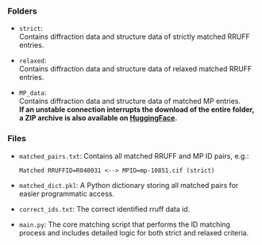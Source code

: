 
### Folders 

* `strict`:  
  Contains diffraction data and structure data of strictly matched RRUFF entries.

* `relaxed`:  
  Contains diffraction data and structure data of relaxed matched RRUFF entries.

* `MP_data`:  
  Contains diffraction data and structure data of matched MP entries.  
  **If an unstable connection interrupts the download of the entire folder, a ZIP archive is also available on [HuggingFace](https://huggingface.co/datasets/caobin/PyXplore/resolve/main/MP_data.zip?download=true).**



### Files

* `matched_pairs.txt`:
  Contains all matched RRUFF and MP ID pairs, e.g.:

  ```
  Matched RRUFFID=R040031 <--> MPID=mp-10851.cif (strict)
  ```

* `matched_dict.pkl`:
  A Python dictionary storing all matched pairs for easier programmatic access.

* `correct_ids.txt`:
  The correct identified rruff data id.

* `main.py`:
  The core matching script that performs the ID matching process and includes detailed logic for both strict and relaxed criteria.

